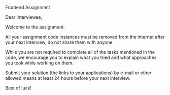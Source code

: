 Frontend Assignment

Dear interviewee,

Welcome to the assignment.

All your assignment code instances must be removed from the internet after your next interview, do not share them with anyone.

While you are not required to complete all of the tasks mentioned in the code, we encourage you to explain what you tried and what approaches you took while working on them.

Submit your solution (the links to your applications) by e-mail or other allowed means at least 24 hours before your next interview.

Best of luck!
